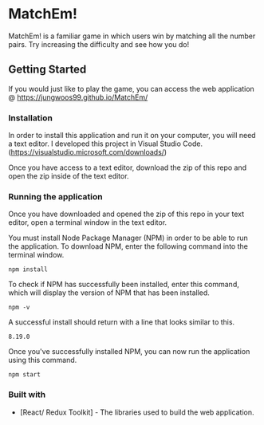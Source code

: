 # MatchEm!

MatchEm! is a familiar game in which users win by matching all the number pairs. Try increasing the difficulty and see how you do!

## Getting Started

If you would just like to play the game, you can access the web application @ https://jungwoos99.github.io/MatchEm/

### Installation

In order to install this application and run it on your computer, you will need a text editor. I developed this project in Visual Studio Code. (https://visualstudio.microsoft.com/downloads/)

Once you have access to a text editor, download the zip of this repo and open the zip inside of the text editor.

### Running the application

Once you have downloaded and opened the zip of this repo in your text editor, open a terminal window in the text editor. 

You must install Node Package Manager (NPM) in order to be able to run the application. To download NPM, enter the following command into the terminal window. 
```
npm install
```
To check if NPM has successfully been installed, enter this command, which will display the version of NPM that has been installed.

```
npm -v
```

A successful install should return with a line that looks similar to this.
```
8.19.0
```

Once you've successfully installed NPM, you can now run the application using this command.
```
npm start
```

### Built with

* [React/ Redux Toolkit] - The libraries used to build the web application.
